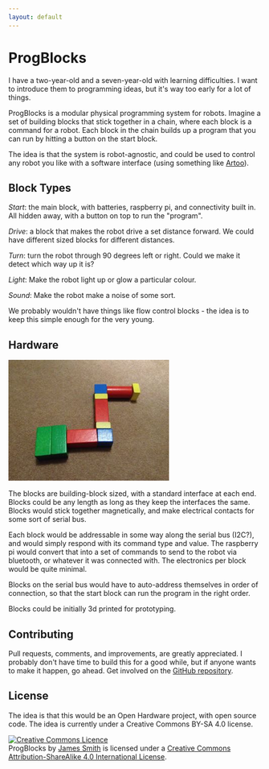 ```yaml
---
layout: default
---
```


# ProgBlocks

I have a two-year-old and a seven-year-old with learning difficulties. I want to introduce them to programming ideas, but it's way too early for a lot of things.

ProgBlocks is a modular physical programming system for robots. Imagine a set of building blocks that stick together in a chain, where each block is a command for a robot. Each block in the chain builds up a program that you can run by hitting a button on the start block.

The idea is that the system is robot-agnostic, and could be used to control any robot you like with a software interface (using something like [Artoo](http://artoo.io)).

## Block Types

*Start*: the main block, with batteries, raspberry pi, and connectivity built in. All hidden away, with a button on top to run the "program".

*Drive*: a block that makes the robot drive a set distance forward. We could have different sized blocks for different distances.

*Turn*: turn the robot through 90 degrees left or right. Could we make it detect which way up it is?

*Light*: Make the robot light up or glow a particular colour.

*Sound*: Make the robot make a noise of some sort.

We probably wouldn't have things like flow control blocks - the idea is to keep this simple enough for the very young.

## Hardware

![blocks](images/blocks.jpg)

The blocks are building-block sized, with a standard interface at each end. Blocks could be any length as long as they keep the interfaces the same. Blocks would stick together magnetically, and make electrical contacts for some sort of serial bus.

Each block would be addressable in some way along the serial bus (I2C?), and would simply respond with its command type and value. The raspberry pi would convert that into a set of commands to send to the robot via bluetooth, or whatever it was connected with. The electronics per block would be quite minimal.

Blocks on the serial bus would have to auto-address themselves in order of connection, so that the start block can run the program in the right order.

Blocks could be initially 3d printed for prototyping.

## Contributing

Pull requests, comments, and improvements, are greatly appreciated. I probably don't have time to build this for a good while, but if anyone wants to make it happen, go ahead. Get involved on the [GitHub repository](https://github.com/Floppy/progblocks).

## License

The idea is that this would be an Open Hardware project, with open source code. The idea is currently under a Creative Commons BY-SA 4.0 license.

<a rel="license" href="http://creativecommons.org/licenses/by-sa/4.0/"><img alt="Creative Commons Licence" style="border-width:0" src="https://i.creativecommons.org/l/by-sa/4.0/88x31.png" /></a><br /><span xmlns:dct="http://purl.org/dc/terms/" href="http://purl.org/dc/dcmitype/Text" property="dct:title" rel="dct:type">ProgBlocks</span> by <a xmlns:cc="http://creativecommons.org/ns#" href="http://floppy.org.uk" property="cc:attributionName" rel="cc:attributionURL">James Smith</a> is licensed under a <a rel="license" href="http://creativecommons.org/licenses/by-sa/4.0/">Creative Commons Attribution-ShareAlike 4.0 International License</a>.
